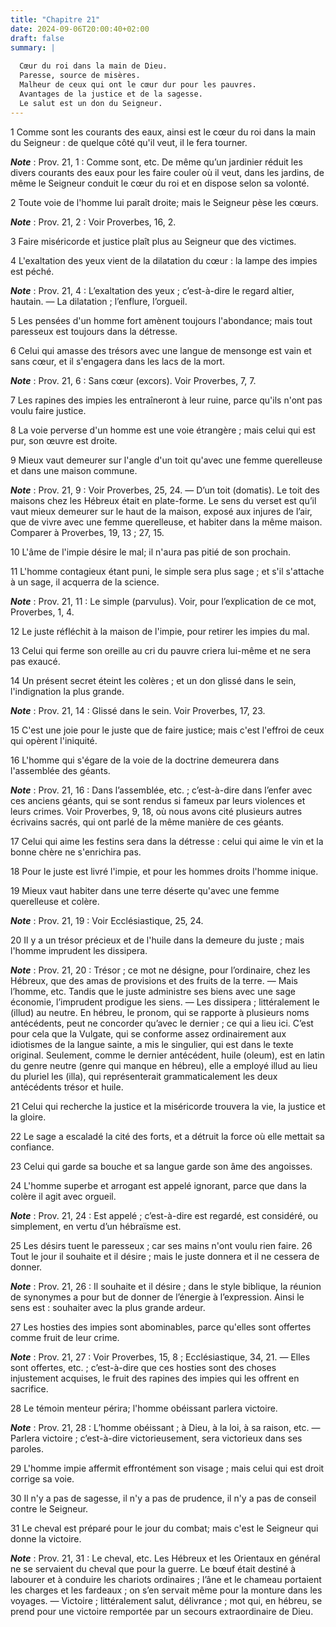 ```yaml
---
title: "Chapitre 21"
date: 2024-09-06T20:00:40+02:00
draft: false
summary: |
  
  Cœur du roi dans la main de Dieu.
  Paresse, source de misères.
  Malheur de ceux qui ont le cœur dur pour les pauvres.
  Avantages de la justice et de la sagesse.
  Le salut est un don du Seigneur.
---
```



1 Comme sont les courants des eaux, ainsi est le cœur du roi dans la main du Seigneur : de quelque côté qu'il veut, il le fera tourner.

***Note*** :  Prov. 21, 1 : Comme sont, etc. De même qu’un jardinier réduit les divers courants des eaux pour les faire couler où il veut, dans les jardins, de même le Seigneur conduit le cœur du roi et en dispose selon sa volonté.


2 Toute voie de l'homme lui paraît droite; mais le Seigneur pèse les cœurs.

***Note*** :  Prov. 21, 2 : Voir Proverbes, 16, 2.


3 Faire miséricorde et justice plaît plus au Seigneur que des victimes.


4 L'exaltation des yeux vient de la dilatation du cœur : la lampe des impies est péché.

***Note*** :  Prov. 21, 4 : L’exaltation des yeux ; c’est-à-dire le regard altier, hautain. ― La dilatation ; l’enflure, l’orgueil.


5 Les pensées d'un homme fort amènent toujours l'abondance; mais tout paresseux est toujours dans la détresse.


6 Celui qui amasse des trésors avec une langue de mensonge est vain et sans cœur, et il s'engagera dans les lacs de la mort.

***Note*** :  Prov. 21, 6 : Sans cœur (excors). Voir Proverbes, 7, 7.


7 Les rapines des impies les entraîneront à leur ruine, parce qu'ils n'ont pas voulu faire justice.


8 La voie perverse d'un homme est une voie étrangère ; mais celui qui est pur, son œuvre est droite.


9 Mieux vaut demeurer sur l'angle d'un toit qu'avec une femme querelleuse et dans une maison commune.

***Note*** :  Prov. 21, 9 : Voir Proverbes, 25, 24. ― D’un toit (domatis). Le toit des maisons chez les Hébreux était en plate-forme. Le sens du verset est qu’il vaut mieux demeurer sur le haut de la maison, exposé aux injures de l’air, que de vivre avec une femme querelleuse, et habiter dans la même maison. Comparer à Proverbes, 19, 13 ; 27, 15.


10 L'âme de l'impie désire le mal; il n'aura pas pitié de son prochain.


11 L'homme contagieux étant puni, le simple sera plus sage ; et s'il s'attache à un sage, il acquerra de la science.

***Note*** :  Prov. 21, 11 : Le simple (parvulus). Voir, pour l’explication de ce mot, Proverbes, 1, 4.


12 Le juste réfléchit à la maison de l'impie, pour retirer les impies du mal.


13 Celui qui ferme son oreille au cri du pauvre criera lui-même et ne sera pas exaucé.


14 Un présent secret éteint les colères ; et un don glissé dans le sein, l'indignation la plus grande.

***Note*** :  Prov. 21, 14 : Glissé dans le sein. Voir Proverbes, 17, 23.


15 C'est une joie pour le juste que de faire justice; mais c'est l'effroi de ceux qui opèrent l'iniquité.


16 L'homme qui s'égare de la voie de la doctrine demeurera dans l'assemblée des géants.

***Note*** :  Prov. 21, 16 : Dans l’assemblée, etc. ; c’est-à-dire dans l’enfer avec ces anciens géants, qui se sont rendus si fameux par leurs violences et leurs crimes. Voir Proverbes, 9, 18, où nous avons cité plusieurs autres écrivains sacrés, qui ont parlé de la même manière de ces géants.


17 Celui qui aime les festins sera dans la détresse : celui qui aime le vin et la bonne chère ne s'enrichira pas.


18 Pour le juste est livré l'impie, et pour les hommes droits l'homme inique.


19 Mieux vaut habiter dans une terre déserte qu'avec une femme querelleuse et colère.

***Note*** :  Prov. 21, 19 : Voir Ecclésiastique, 25, 24.


20 Il y a un trésor précieux et de l'huile dans la demeure du juste ; mais l'homme imprudent les dissipera.

***Note*** :  Prov. 21, 20 : Trésor ; ce mot ne désigne, pour l’ordinaire, chez les Hébreux, que des amas de provisions et des fruits de la terre. ― Mais l’homme, etc. Tandis que le juste administre ses biens avec une sage économie, l’imprudent prodigue les siens. ― Les dissipera ; littéralement le (illud) au neutre. En hébreu, le pronom, qui se rapporte à plusieurs noms antécédents, peut ne concorder qu’avec le dernier ; ce qui a lieu ici. C’est pour cela que la Vulgate, qui se conforme assez ordinairement aux idiotismes de la langue sainte, a mis le singulier, qui est dans le texte original. Seulement, comme le dernier antécédent, huile (oleum), est en latin du genre neutre (genre qui manque en hébreu), elle a employé illud au lieu du pluriel les (illa), qui représenterait grammaticalement les deux antécédents trésor et huile.


21 Celui qui recherche la justice et la miséricorde trouvera la vie, la justice et la gloire.


22 Le sage a escaladé la cité des forts, et a détruit la force où elle mettait sa confiance.


23 Celui qui garde sa bouche et sa langue garde son âme des angoisses.


24 L'homme superbe et arrogant est appelé ignorant, parce que dans la colère il agit avec orgueil.

***Note*** :  Prov. 21, 24 : Est appelé ; c’est-à-dire est regardé, est considéré, ou simplement, en vertu d’un hébraïsme est.


25 Les désirs tuent le paresseux ; car ses mains n'ont voulu rien faire. 26 Tout le jour il souhaite et il désire ; mais le juste donnera et il ne cessera de donner.

***Note*** :  Prov. 21, 26 : Il souhaite et il désire ; dans le style biblique, la réunion de synonymes a pour but de donner de l’énergie à l’expression. Ainsi le sens est : souhaiter avec la plus grande ardeur.


27 Les hosties des impies sont abominables, parce qu'elles sont offertes comme fruit de leur crime.

***Note*** :  Prov. 21, 27 : Voir Proverbes, 15, 8 ; Ecclésiastique, 34, 21. ― Elles sont offertes, etc. ; c’est-à-dire que ces hosties sont des choses injustement acquises, le fruit des rapines des impies qui les offrent en sacrifice.


28 Le témoin menteur périra; l'homme obéissant parlera victoire.

***Note*** :  Prov. 21, 28 : L’homme obéissant ; à Dieu, à la loi, à sa raison, etc. ― Parlera victoire ; c’est-à-dire victorieusement, sera victorieux dans ses paroles.


29 L'homme impie affermit effrontément son visage ; mais celui qui est droit corrige sa voie.


30 Il n'y a pas de sagesse, il n'y a pas de prudence, il n'y a pas de conseil contre le Seigneur.


31 Le cheval est préparé pour le jour du combat; mais c'est le Seigneur qui donne la victoire.

***Note*** :  Prov. 21, 31 : Le cheval, etc. Les Hébreux et les Orientaux en général ne se servaient du cheval que pour la guerre. Le bœuf était destiné à labourer et à conduire les chariots ordinaires ; l’âne et le chameau portaient les charges et les fardeaux ; on s’en servait même pour la monture dans les voyages. ― Victoire ; littéralement salut, délivrance ; mot qui, en hébreu, se prend pour une victoire remportée par un secours extraordinaire de Dieu.

